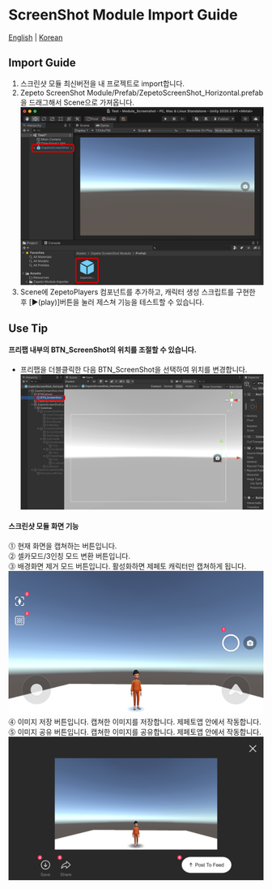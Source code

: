 # ScreenShot Module Import Guide

[English](./README.md) | [Korean](./README_KR.md)

## Import Guide
1. 스크린샷 모듈 최신버전을 내 프로젝트로 import합니다.
2. Zepeto ScreenShot Module/Prefab/ZepetoScreenShot_Horizontal.prefab을 드래그해서 Scene으로 가져옵니다.   
        <img width="700" alt="image" src="./images/GuideImage1.png">     
3. Scene에 ZepetoPlayers 컴포넌트를 추가하고, 캐릭터 생성 스크립트를 구현한 후 [▶︎(play)]버튼을 눌러 제스쳐 기능을 테스트할 수 있습니다. 

## Use Tip
#### 프리팹 내부의 BTN_ScreenShot의 위치를 조절할 수 있습니다. 
- 프리팹을 더블클릭한 다음 BTN_ScreenShot을 선택하여 위치를 변경합니다.   
        <img width="700" alt="image" src="./images/GuideImage2.png">   
#### 스크린샷 모듈 화면 기능
⓵ 현재 화면을 캡쳐하는 버튼입니다.   
⓶ 셀카모드/3인칭 모드 변환 버튼입니다.   
⓷ 배경화면 제거 모드 버튼입니다. 활성화하면 제페토 캐릭터만 캡쳐하게 됩니다.    
        <img width="700" alt="image" src="./images/GuideImage3.png">   
⓸ 이미지 저장 버튼입니다. 캡쳐한 이미지를 저장합니다. 제페토앱 안에서 작동합니다.   
⓹ 이미지 공유 버튼입니다. 캡쳐한 이미지를 공유합니다. 제페토앱 안에서 작동합니다.      
        <img width="700" alt="image" src="./images/GuideImage4.png">   
